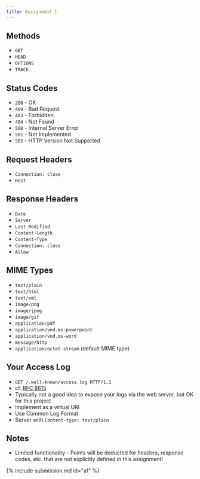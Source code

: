 ```yaml
---
title: Assignment 1
---
```


## Methods

* `GET`
* `HEAD`
* `OPTIONS`
* `TRACE`

## Status Codes

* `200` - OK
* `400` - Bad Request
* `403` - Forbidden
* `404` - Not Found
* `500` - Internal Server Error
* `501` - Not Implemented
* `505` - HTTP Version Not Supported

## Request Headers

* `Connection: close`
* `Host`

## Response Headers

* `Date`
* `Server`
* `Last-Modified`
* `Content-Length`
* `Content-Type`
* `Connection: close`
* `Allow`

## MIME Types

* `text/plain`
* `text/html`
* `text/xml`
* `image/png`
* `image/jpeg`
* `image/gif`
* `application/pdf`
* `application/vnd.ms-powerpoint`
* `application/vnd.ms-word`
* `message/http`
* `application/octet-stream` (default MIME type)

## Your Access Log

* `GET /.well-known/access.log HTTP/1.1`
* cf. [RFC 8615](https://tools.ietf.org/html/rfc8615)
* Typically not a good idea to expose your logs via the web server, but OK for this project
* Implement as a virtual URI
* Use Common Log Format
* Server with `Content-type: text/plain`

## Notes

* Limited functionality - Points will be deducted for headers, response codes, etc. that are not explicitly defined in this assignment!

{% include submission.md id="a1" %}
